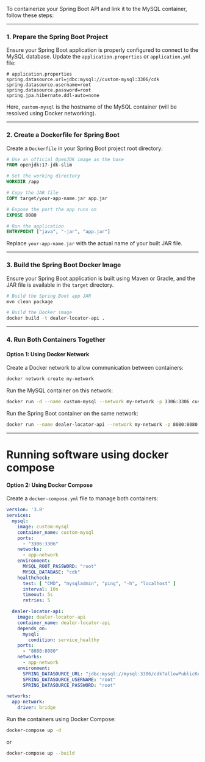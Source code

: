 To containerize your Spring Boot API and link it to the MySQL container, follow these steps:

---

### **1. Prepare the Spring Boot Project**
Ensure your Spring Boot application is properly configured to connect to the MySQL database. Update the `application.properties` or `application.yml` file:

```properties
# application.properties
spring.datasource.url=jdbc:mysql://custom-mysql:3306/cdk
spring.datasource.username=root
spring.datasource.password=root
spring.jpa.hibernate.ddl-auto=none
```

Here, `custom-mysql` is the hostname of the MySQL container (will be resolved using Docker networking).

---

### **2. Create a Dockerfile for Spring Boot**
Create a `Dockerfile` in your Spring Boot project root directory:

```dockerfile
# Use an official OpenJDK image as the base
FROM openjdk:17-jdk-slim

# Set the working directory
WORKDIR /app

# Copy the JAR file
COPY target/your-app-name.jar app.jar

# Expose the port the app runs on
EXPOSE 8080

# Run the application
ENTRYPOINT ["java", "-jar", "app.jar"]
```

Replace `your-app-name.jar` with the actual name of your built JAR file.

---

### **3. Build the Spring Boot Docker Image**
Ensure your Spring Boot application is built using Maven or Gradle, and the JAR file is available in the `target` directory.

```bash
# Build the Spring Boot app JAR
mvn clean package

# Build the Docker image
docker build -t dealer-locator-api .
```

---

### **4. Run Both Containers Together**

#### **Option 1: Using Docker Network**
Create a Docker network to allow communication between containers:

```bash
docker network create my-network
```

Run the MySQL container on this network:

```bash
docker run -d --name custom-mysql --network my-network -p 3306:3306 custom-mysql
```

Run the Spring Boot container on the same network:

```bash
docker run --name dealer-locator-api --network my-network -p 8080:8080 -e SPRING_DATASOURCE_URL=jdbc:mysql://custom-mysql:3306/cdk -e SPRING_DATASOURCE_USERNAME=root -e SPRING_DATASOURCE_PASSWORD=root dealer-locator-api
```

---

# Running software using docker compose

#### **Option 2: Using Docker Compose**
Create a `docker-compose.yml` file to manage both containers:

```yaml
version: '3.8'
services:
  mysql:
    image: custom-mysql
    container_name: custom-mysql
    ports:
      - "3306:3306"
    networks:
      - app-network
    environment:
      MYSQL_ROOT_PASSWORD: "root"
      MYSQL_DATABASE: "cdk"
    healthcheck:
      test: [ "CMD", "mysqladmin", "ping", "-h", "localhost" ]
      interval: 10s
      timeout: 5s
      retries: 5

  dealer-locator-api:
    image: dealer-locator-api
    container_name: dealer-locator-api
    depends_on:
      mysql:
        condition: service_healthy
    ports:
      - "8080:8080"
    networks:
      - app-network
    environment:
      SPRING_DATASOURCE_URL: "jdbc:mysql://mysql:3306/cdk?allowPublicKeyRetrieval=true&useSSL=false"
      SPRING_DATASOURCE_USERNAME: "root"
      SPRING_DATASOURCE_PASSWORD: "root"

networks:
  app-network:
    driver: bridge
```

Run the containers using Docker Compose:

```bash
docker-compose up -d
```

or

```bash
docker-compose up --build
```
